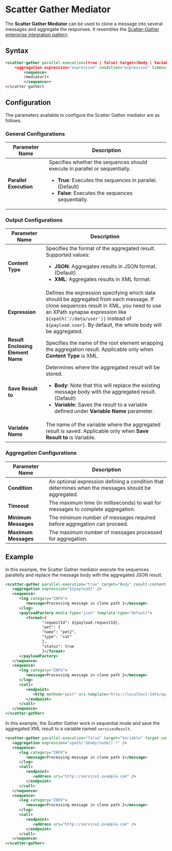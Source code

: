 # Scatter Gather Mediator

The **Scatter Gather Mediator** can be used to clone a message into several messages and aggregate the responses. It resembles the [Scatter-Gather enterprise integration pattern]({{base_path}}/learn/enterprise-integration-patterns/message-routing/scatter-gather/).

## Syntax

```xml
<scatter-gather parallel-execution=(true | false) target=(Body | Variable) target-variable=(string) result-content-type=(JSON | XML) result-enclosing-element=(string)>
    <aggregation expression="expression" condition="expression" timeout="long" min-messages="expression" max-messages="expression"/>
        <sequence>
        (mediator)+
        </sequence>+
</scatter-gather>
```
## Configuration

The parameters available to configure the Scatter Gather mediator are as follows.

### General Configurations

<table>
   <thead>
      <tr class="header">
         <th>Parameter Name</th>
         <th>Description</th>
      </tr>
   </thead>
   <tbody>
      <tr class="odd">
         <td><strong>Parallel Execution</strong></td>
         <td>
            Specifies whether the sequences should execute in parallel or sequentially. 
            <ul>
               <li><strong>True</strong>: Executes the sequences in parallel. (Default)</li>
               <li><strong>False</strong>: Executes the sequences sequentially.</li>
            </ul>
         </td>
      </tr>
   </tbody>
</table>

### Output Configurations

<table>
   <thead>
      <tr>
         <th>Parameter Name</th>
         <th>Description</th>
      </tr>
   </thead>
   <tbody>
      <tr class="odd">
         <td><strong>Content Type</strong></td>
         <td>
            Specifies the format of the aggregated result. Supported values:
            <ul>
               <li><strong>JSON</strong>: Aggregates results in JSON format. (Default)</li>
               <li><strong>XML</strong>: Aggregates results in XML format.</li>
            </ul>
         </td>
      </tr>
      <tr class="even">
         <td><strong>Expression</strong></td>
         <td>
            Defines the expression specifying which data should be aggregated from each message. If clone sequences result in XML, you need to use an XPath synapse expression like <code>${xpath('//data/user')}</code> instead of <code>${payload.user}</code>. By default, the whole body will be aggregated.
         </td>
      </tr>
      <tr class="odd">
         <td><strong>Result Enclosing Element Name</strong></td>
         <td>Specifies the name of the root element wrapping the aggregation result. Applicable only when <strong>Content Type</strong> is XML.</td>
      </tr>
      <tr class="even">
         <td><strong>Save Result to</strong></td>
         <td>
            Determines where the aggregated result will be stored. 
            <ul>
               <li><strong>Body</strong>: Note that this will replace the existing message body with the aggregated result. (Default)</li>
               <li><strong>Variable</strong>: Saves the result to a variable defined under <strong>Variable Name</strong> parameter.</li>
            </ul>
         </td>
      </tr>
      <tr class="even">
         <td><strong>Variable Name</strong></td>
         <td>The name of the variable where the aggregated result is saved. Applicable only when <strong>Save Result to</strong> is Variable.</td>
      </tr>
   </tbody>
</table>

### Aggregation Configurations

<table>
   <thead>
      <tr>
         <th>Parameter Name</th>
         <th>Description</th>
      </tr>
   </thead>
   <tbody>
      <tr>
         <td><strong>Condition</strong></td>
         <td>An optional expression defining a condition that determines when the messages should be aggregated.</td>
      </tr>
      <tr>
         <td><strong>Timeout</strong></td>
         <td>The maximum time (in milliseconds) to wait for messages to complete aggregation.</td>
      </tr>
      <tr>
         <td><strong>Minimum Messages</strong></td>
         <td>The minimum number of messages required before aggregation can proceed.</td>
      </tr>
      <tr>
         <td><strong>Maximum Messages</strong></td>
         <td>The maximum number of messages processed for aggregation.</td>
      </tr>
   </tbody>
</table>

## Example

In this example, the Scatter Gather mediator execute the sequences parallelly and replace the message body with the aggregated JSON result.

```xml
<scatter-gather parallel-execution="true" target="Body" result-content-type="JSON">
   <aggregation expression="${payload}" />
   <sequence>
      <log category="INFO">
         <message>Processing message in clone path 1</message>
      </log>
      <payloadFactory media-type="json" template-type="default">
         <format>{
                "requestId": ${payload.requestId},
                "pet": {
                "name": "pet2",
                "type": "cat"
                },
                "status": true
                }</format>
      </payloadFactory>
   </sequence>
   <sequence>
      <log category="INFO">
         <message>Processing message in clone path 2</message>
      </log>
      <call> 
         <endpoint>
            <http method="post" uri-template="http://localhost:5454/api/pet"/>
         </endpoint>
      </call>
   </sequence>
</scatter-gather>
```

In this example, the Scatter Gather work in sequential mode and save the aggregated XML result to a variable named <code>servicesResult</code>.

```xml
<scatter-gather parallel-execution="false" target="Variable" target-variable="servicesResult" result-content-type="XML" result-enclosing-element="AggregatedResults">
   <aggregation expression="xpath('$body/node()')" />
   <sequence>
      <log category="INFO">
         <message>Processing message in clone path 1</message>
      </log>
      <call>
         <endpoint>
            <address uri="http://service1.example.com" />
         </endpoint>
      </call>
   </sequence>
   <sequence>
      <log category="INFO">
         <message>Processing message in clone path 2</message>
      </log>
      <call>
         <endpoint>
            <address uri="http://service2.example.com" />
         </endpoint>
      </call>
   </sequence>
</scatter-gather>
```
